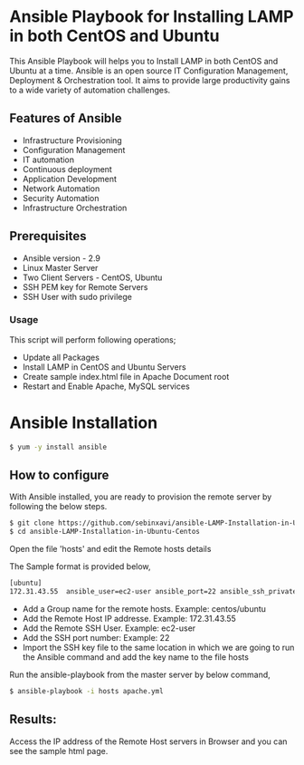 # Ansible Playbook for Installing LAMP in both CentOS and Ubuntu

This Ansible Playbook will helps you to Install LAMP in both CentOS and Ubuntu at a time. Ansible is an open source IT Configuration Management, Deployment & Orchestration tool. It aims to provide large productivity gains to a wide variety of automation challenges.

## Features of Ansible

- Infrastructure Provisioning
- Configuration Management
- IT automation
- Continuous deployment
- Application Development
- Network Automation
- Security Automation
- Infrastructure Orchestration 

## Prerequisites
- Ansible version - 2.9
- Linux Master Server 
- Two Client Servers - CentOS, Ubuntu
- SSH PEM key for Remote Servers
- SSH User with sudo privilege

### Usage

This script will perform following operations;

- Update all Packages
- Install LAMP in CentOS and Ubuntu Servers
- Create sample index.html file in Apache Document root
- Restart and Enable Apache, MySQL services

# Ansible Installation

```sh
$ yum -y install ansible
```

## How to configure

With Ansible installed, you are ready to provision the remote server by following the below steps.

```sh
$ git clone https://github.com/sebinxavi/ansible-LAMP-Installation-in-Ubuntu-Centos.git
$ cd ansible-LAMP-Installation-in-Ubuntu-Centos
```

Open the file 'hosts' and edit the Remote hosts details

The Sample format is provided below,
```sh
[ubuntu]
172.31.43.55  ansible_user=ec2-user ansible_port=22 ansible_ssh_private_key_file="ubuntu.pem"
```

- Add a Group name for the remote hosts. Example: centos/ubuntu
- Add the Remote Host IP addresse. Example: 172.31.43.55
- Add the Remote SSH User. Example: ec2-user
- Add the SSH port number: Example: 22
- Import the SSH key file to the same location in which we are going to run the Ansible command and add the key name to the file hosts

Run the ansible-playbook from the master server by below command,

```sh
$ ansible-playbook -i hosts apache.yml
```

## Results:
Access the IP address of the Remote Host servers in Browser and you can see the sample html page.
